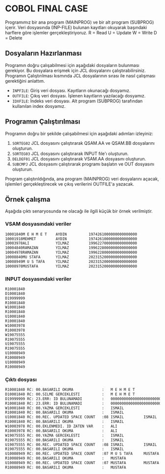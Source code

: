 # COBOL FINAL CASE

Programımız bir ana program (MAINPROG) ve bir alt program (SUBPROG) içerir. Veri dosyasında (INP-FILE) bulunan kayıtları okuyarak başındaki harflere göre işlemler gerçekleştiriyoruz. 
R = Read 
U = Update
W = Write
D = Delete

## Dosyaların Hazırlanması

Programın doğru çalışabilmesi için aşağıdaki dosyaların bulunması gerekiyor. Bu dosyalara erişmek için JCL dosyalarını çalıştırabilirsiniz. Programın Çalıştırılması kısmında JCL dosyalarının sırası ile nasıl çalışması gerektiğini anlattım. 

- `INPFILE`: Giriş veri dosyası. Kayıtların okunacağı dosyamız.
- `OUTFILE`: Çıkış veri dosyası. İşlenen kayıtların yazılacağı dosyamız.
- `IDXFILE`: İndeks veri dosyası. Alt program (SUBPROG) tarafından kullanılan index dosyamız.


## Programın Çalıştırılması

Programın doğru bir şekilde çalışabilmesi için aşağıdaki adımları izleyiniz:

1. `SORTEG02` JCL dosyasını çalıştırarak QSAM.AA ve QSAM.BB dosyalarını oluşturun.
2. `SORTEG03` JCL dosyasını çalıştırarak INPUT fıle'ı oluşturun.
3. `DELDEF01` JCL dosyasını çalıştırarak VSAM.AA dosyasını oluşturun.
4. `SUBCMPJ` JCL dosyasını çalıştırarak programı başlatın ve OUT dosyasını oluşturun.

Program çalıştırıldığında, ana program (MAINPROG) veri dosyalarını açacak, işlemleri gerçekleştirecek ve çıkış verilerini OUTFILE'a yazacak.

## Örnek çalışma

Aşağıda çıktı senaryosunda ne olacağı ile ilgili küçük bir örnek verilmiştir.

### VSAM dosyasındaki veriler

```bash
10001840M E H M E T    AYDIN          1974261000000000000000
10001918MEHMET         AYDIN          1974261000000000000000
10003978ALI            YILMAZ         1996227000000000000000
10004840RAMAZAN        YILMAZ         1996228000000000000000
10004978RAMAZAN        YILMAZ         1996228000000000000000
10008840MU STAFA       YILMAZ         2023152000000000000000
10008949M U S TAFA     YILMAZ         2023152000000000000000
10008978MUSTAFA        YILMAZ         2023152000000000000000
```
### INPUT dosyasındaki veriler

```bash
R10001840
D10001840
D19999999
R10001840
W10001840
R10001840
U10001840
R10001840
W10003978
R10003978
W19075555
R19075555
U19075555
R19075555
U10008949
R10008949
U10008949
R10008949
```
### Çıktı dosyası

```bash
R10001840 RC: 00.BASARILI OKUMA             :   M E H M E T                   AYDIN                         
D10001840 RC: 00.SILME GERCEKLESTI          :   M E H M E T                   AYDIN                         
D19999999 RC: 23.ERR: ID BULUNAMADI         :   000000000000000000000000000000000000000000000000000000000000
R10001840 RC: 23.ERR: ID BULUNAMADI         :   000000000000000000000000000000000000000000000000000000000000
W10001840 RC: 00.YAZMA GERCEKLESTI          :   ISMAIL                        CELEBI                        
R10001840 RC: 00.BASARILI OKUMA             :   ISMAIL                        CELEBI                        
U10001840 RC: 00.REC. UPDATED SPACE COUNT   :08 ISMAIL         ISMAIL         CELEBI         CILIBI         
R10001840 RC: 00.BASARILI OKUMA             :   ISMAIL                        CILIBI                        
W10003978 RC: 00.EKLENMEDI. ID ZATEN VAR    :   ALI                           YILMAZ                        
R10003978 RC: 00.BASARILI OKUMA             :   ALI                           YILMAZ                        
W19075555 RC: 00.YAZMA GERCEKLESTI          :   ISMAIL                        CELEBI                        
R19075555 RC: 00.BASARILI OKUMA             :   ISMAIL                        CELEBI                        
U19075555 RC: 00.REC. UPDATED SPACE COUNT   :08 ISMAIL         ISMAIL         CELEBI         CILIBI         
R19075555 RC: 00.BASARILI OKUMA             :   ISMAIL                        CILIBI                        
U10008949 RC: 00.REC. UPDATED SPACE COUNT   :07 M U S TAFA     MUSTAFA        YILMAZ         YILMEZ         
R10008949 RC: 00.BASARILI OKUMA             :   MUSTAFA                       YILMEZ                        
U10008949 RC: 00.REC. UPDATED SPACE COUNT   :07 MUSTAFA        MUSTAFA        YILMEZ         YILMIZ         
R10008949 RC: 00.BASARILI OKUMA             :   MUSTAFA                       YILMIZ                        
```
